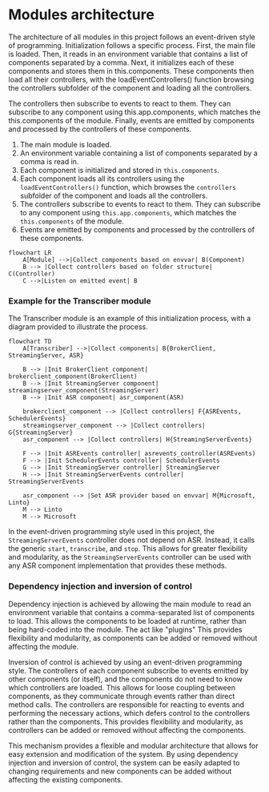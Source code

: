 # Modules architecture

The architecture of all modules in this project follows an event-driven style of programming. Initialization follows a specific process. First, the main file is loaded. Then, it reads in an environment variable that contains a list of components separated by a comma. Next, it initializes each of these components and stores them in this.components. These components then load all their controllers, with the loadEventControllers() function browsing the controllers subfolder of the component and loading all the controllers.

The controllers then subscribe to events to react to them. They can subscribe to any component using this.app.components, which matches the this.components of the module. Finally, events are emitted by components and processed by the controllers of these components.


1. The main module is loaded.
2. An environment variable containing a list of components separated by a comma is read in.
3. Each component is initialized and stored in `this.components`.
4. Each component loads all its controllers using the `loadEventControllers()` function, which browses the `controllers` subfolder of the component and loads all the controllers.
5. The controllers subscribe to events to react to them. They can subscribe to any component using `this.app.components`, which matches the `this.components` of the module.
6. Events are emitted by components and processed by the controllers of these components.


```mermaid
flowchart LR
    A[Module] -->|Collect components based on envvar| B(Component)
    B --> |Collect controllers based on folder structure| C(Controller)
    C -->|Listen on emitted event| B
```

### Example for the Transcriber module

The Transcriber module is an example of this initialization process, with a diagram provided to illustrate the process.

```mermaid
flowchart TD
    A[Transcriber] -->|Collect components| B{BrokerClient, StreamingServer, ASR}

    B --> |Init BrokerClient component| brokerclient_component(BrokerClient)
    B --> |Init StreamingServer component| streamingserver_component(StreamingServer)
    B --> |Init ASR component| asr_component(ASR)

    brokerclient_component --> |Collect controllers| F{ASREvents, SchedulerEvents}
    streamingserver_component --> |Collect controllers| G{StreamingServer}
    asr_component --> |Collect controllers| H{StreamingServerEvents}

    F --> |Init ASREvents controller| asrevents_controller(ASREvents)
    F --> |Init SchedulerEvents controller| SchedulerEvents
    G --> |Init StreamingServer controller| StreamingServer
    H --> |Init StreamingServerEvents controller| StreamingServerEvents

    asr_component --> |Set ASR provider based on envvar| M{Microsoft, Linto}
    M --> Linto
    M --> Microsoft
```

In the event-driven programming style used in this project, the `StreamingServerEvents` controller does not depend on ASR. Instead, it calls the generic `start`, `transcribe`, and `stop`. This allows for greater flexibility and modularity, as the `StreamingServerEvents` controller can be used with any ASR component implementation that provides these methods.

### Dependency injection and inversion of control 

Dependency injection is achieved by allowing the main module to read an environment variable that contains a comma-separated list of components to load. This allows the components to be loaded at runtime, rather than being hard-coded into the module. The act like "plugins" This provides flexibility and modularity, as components can be added or removed without affecting the module.

Inversion of control is achieved by using an event-driven programming style. The controllers of each component subscribe to events emitted by other components (or itself), and the components do not need to know which controllers are loaded. This allows for loose coupling between components, as they communicate through events rather than direct method calls. The controllers are responsible for reacting to events and performing the necessary actions, which defers control to the controllers rather than the components. This provides flexibility and modularity, as controllers can be added or removed without affecting the components.

This mechanism provides a flexible and modular architecture that allows for easy extension and modification of the system. By using dependency injection and inversion of control, the system can be easily adapted to changing requirements and new components can be added without affecting the existing components.